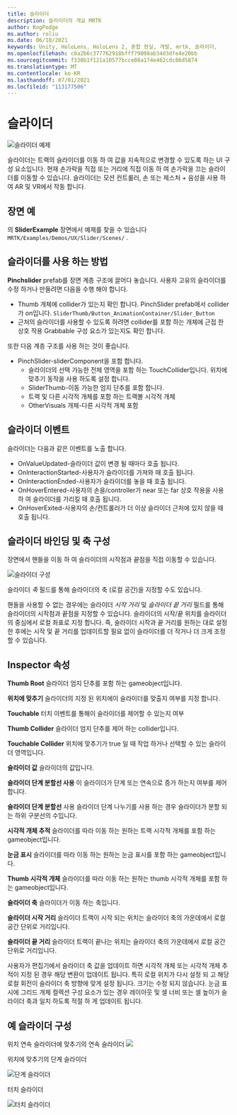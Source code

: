 ```yaml
---
title: 슬라이더
description: 슬라이더의 개요 MRTK
author: RogPodge
ms.author: roliu
ms.date: 06/18/2021
keywords: Unity, HoloLens, HoloLens 2, 혼합 현실, 개발, mrtk, 슬라이더,
ms.openlocfilehash: c8a2b6c377762918bfff79008ab34d3dfe4e20bb
ms.sourcegitcommit: f338b1f121a10577bcce08a174e462cdc86d5874
ms.translationtype: MT
ms.contentlocale: ko-KR
ms.lasthandoff: 07/01/2021
ms.locfileid: "113177506"
---
```

# <a name="sliders"></a>슬라이더

![슬라이더 예제](../images/slider/MRTK_UX_Slider_Main.jpg)

슬라이더는 트랙의 슬라이더를 이동 하 여 값을 지속적으로 변경할 수 있도록 하는 UI 구성 요소입니다. 현재 손가락을 직접 또는 거리에 직접 이동 하 여 손가락을 끄는 슬라이더를 이동할 수 있습니다. 슬라이더는 모션 컨트롤러, 손 또는 제스처 + 음성을 사용 하 여 AR 및 VR에서 작동 합니다.

## <a name="example-scene"></a>장면 예

의 **SliderExample** 장면에서 예제를 찾을 수 있습니다 `MRTK/Examples/Demos/UX/Slider/Scenes/` .

## <a name="how-to-use-sliders"></a>슬라이더를 사용 하는 방법

**Pinchslider** prefab를 장면 계층 구조에 끌어다 놓습니다. 사용자 고유의 슬라이더를 수정 하거나 만들려면 다음을 수행 해야 합니다.

- Thumb 개체에 collider가 있는지 확인 합니다. PinchSlider prefab에서 collider가 on입니다. `SliderThumb/Button_AnimationContainer/Slider_Button`
- 근처의 슬라이더를 사용할 수 있도록 하려면 collider를 포함 하는 개체에 근접 한 상호 작용 Grabbable 구성 요소가 있는지도 확인 합니다.

또한 다음 계층 구조를 사용 하는 것이 좋습니다.

- PinchSlider-sliderComponent을 포함 합니다.
  - 슬라이더의 선택 가능한 전체 영역을 포함 하는 TouchCollider입니다. 위치에 맞추기 동작을 사용 하도록 설정 합니다.
  - SliderThumb-이동 가능한 엄지 단추를 포함 합니다.
  - 트랙 및 다른 시각적 개체를 포함 하는 트랙볼 시각적 개체
  - OtherVisuals 개체-다른 시각적 개체 포함

## <a name="slider-events"></a>슬라이더 이벤트

슬라이더는 다음과 같은 이벤트를 노출 합니다.

- OnValueUpdated-슬라이더 값이 변경 될 때마다 호출 됩니다.
- OnInteractionStarted-사용자가 슬라이더를 가져와 때 호출 됩니다.
- OnInteractionEnded-사용자가 슬라이더를 놓을 때 호출 됩니다.
- OnHoverEntered-사용자의 손을/controller가 near 또는 far 상호 작용을 사용 하 여 슬라이더를 가리킬 때 호출 됩니다.
- OnHoverExited-사용자의 손/컨트롤러가 더 이상 슬라이더 근처에 있지 않을 때 호출 됩니다.

## <a name="configuring-slider-bound-and-axis"></a>슬라이더 바인딩 및 축 구성

장면에서 핸들을 이동 하 여 슬라이더의 시작점과 끝점을 직접 이동할 수 있습니다.

![슬라이더 구성](../images/sliders/MRTK_Sliders_Setup.png)

슬라이더 _축_ 필드를 통해 슬라이더의 축 (로컬 공간)을 지정할 수도 있습니다.

핸들을 사용할 수 없는 경우에는 슬라이더 _시작 거리_ 및 _슬라이더 끝 거리_ 필드를 통해 슬라이더의 시작점과 끝점을 지정할 수 있습니다. 슬라이더의 시작/끝 위치를 슬라이더의 중심에서 로컬 좌표로 지정 합니다. 즉, 슬라이더 시작과 끝 거리를 원하는 대로 설정한 후에는 시작 및 끝 거리를 업데이트할 필요 없이 슬라이더를 더 작거나 더 크게 조정할 수 있습니다.

## <a name="inspector-properties"></a>Inspector 속성

**Thumb Root** 슬라이더 엄지 단추를 포함 하는 gameobject입니다.

**위치에 맞추기** 슬라이더의 지정 된 위치에이 슬라이더를 맞출지 여부를 지정 합니다.

**Touchable** 터치 이벤트를 통해이 슬라이더를 제어할 수 있는지 여부

**Thumb Collider** 슬라이더 엄지 단추를 제어 하는 collider입니다.

**Touchable Collider** 위치에 맞추기가 true 일 때 작업 하거나 선택할 수 있는 슬라이더 영역입니다.

**슬라이더 값** 슬라이더의 값입니다.

**슬라이더 단계 분할선 사용** 이 슬라이더가 단계 또는 연속으로 증가 하는지 여부를 제어 합니다.

**슬라이더 단계 분할선** 사용 슬라이더 단계 나누기를 사용 하는 경우 슬라이더가 분할 되는 하위 구분선의 수입니다.

**시각적 개체 추적** 슬라이더를 따라 이동 하는 원하는 트랙 시각적 개체를 포함 하는 gameobject입니다.

**눈금 표시** 슬라이더를 따라 이동 하는 원하는 눈금 표시를 포함 하는 gameobject입니다.

**Thumb 시각적 개체** 슬라이더를 따라 이동 하는 원하는 thumb 시각적 개체를 포함 하는 gameobject입니다.

**슬라이더 축** 슬라이더가 이동 하는 축입니다.

**슬라이더 시작 거리** 슬라이더 트랙이 시작 되는 위치는 슬라이더 축의 가운데에서 로컬 공간 단위로 거리입니다.

**슬라이더 끝 거리** 슬라이더 트랙이 끝나는 위치는 슬라이더 축의 가운데에서 로컬 공간 단위로 거리입니다.

사용자가 편집기에서 슬라이더 축 값을 업데이트 하면 시각적 개체 또는 시각적 개체 추적이 지정 된 경우 해당 변환이 업데이트 됩니다.
특히 로컬 위치가 다시 설정 되 고 해당 로컬 회전이 슬라이더 축 방향에 맞게 설정 됩니다.
크기는 수정 되지 않습니다.
눈금 표시에 그리드 개체 컬렉션 구성 요소가 있는 경우 레이아웃 및 셀 너비 또는 셀 높이가 슬라이더 축과 일치 하도록 적절 하 게 업데이트 됩니다.

## <a name="example-slider-configurations"></a>예 슬라이더 구성

위치 연속 슬라이더에 맞추기의 연속 슬라이더 ![](https://user-images.githubusercontent.com/39840334/122488212-d410a400-cf91-11eb-8d31-fc7584ddc465.gif)

위치에 맞추기의 단계 슬라이더

![단계 슬라이더](https://user-images.githubusercontent.com/39840334/122488226-dc68df00-cf91-11eb-9459-89655bbb054d.gif)

터치 슬라이더

![터치 슬라이더](https://user-images.githubusercontent.com/39840334/122488221-d8d55800-cf91-11eb-91a1-bb12debe2797.gif)
